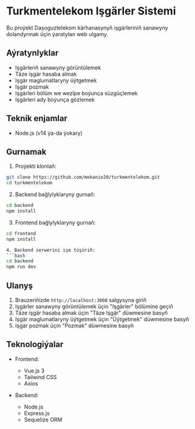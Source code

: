 # Turkmentelekom Işgärler Sistemi

Bu proýekt Daşoguztelekom kärhanasynyň işgärleriniň sanawyny dolandyrmak üçin ýaratylan web ulgamy.

## Aýratynlyklar

- Işgärleriň sanawyny görüntülemek
- Täze işgär hasaba almak
- Işgär maglumatlaryny üýtgetmek
- Işgär pozmak
- Işgärleri bölüm we wezîpe boýunça süzgüçlemek
- Işgärleri ady boýunça gözlemek

## Teknik enjamlar

- Node.js (v14 ýa-da ýokary)

## Gurnamak

1. Proýekti klonlaň:
```bash
git clone https://github.com/mekanio20/turkmentelekom.git
cd turkmentelekom
```

2. Backend bağlylyklaryny gurnaň:
```bash
cd backend
npm install
```

3. Frontend bağlylyklaryny gurnaň:
```bash
cd frontend
npm install

4. Backend serwerini işe tüşüriň:
```bash
cd backend
npm run dev
```

## Ulanyş

1. Brauzeriňizde `http://localhost:3000` salgysyna giriň
2. Işgärler sanawyny görüntülemek üçin "Işgärler" bölümine geçiň
3. Täze işgär hasaba almak üçin "Täze Işgär" düwmesine basyň
4. Işgär maglumatlaryny üýtgetmek üçin "Üýtgetmek" düwmesine basyň
5. Işgär pozmak üçin "Pozmak" düwmesine basyň

## Teknologiýalar

- Frontend:
  - Vue.js 3
  - Tailwind CSS
  - Axios

- Backend:
  - Node.js
  - Express.js
  - Sequelize ORM